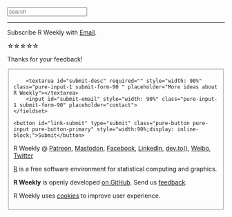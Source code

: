 
<form id="search-form" target="_blank" action="/search.html" method="get">
<label for="search-box"></label>
<input type="text" class="github-search-box" id="search-box" name="query" placeholder="search">
</form>

<script>
document.getElementById('search-form').addEventListener('submit', function(e){ 
    e.preventDefault();
    var value_search = document.getElementById('search-box').value;
    _paq.push(['trackSiteSearch',
        value_search,
        document.URL,
        0
    ]);
    setTimeout(function(){
       document.location = "https://github.com/rweekly/rweekly.org/search?utf8=%E2%9C%93&q=" + encodeURIComponent(value_search) + "+extension%3Ar+extension%3Amd&type=Code";
    }, 250);
});
</script>

<hr/>

<div class="fb-page" data-href="https://www.facebook.com/rweekly/" data-small-header="false" data-adapt-container-width="true" data-hide-cover="false" data-show-facepile="true"></div>

<p></p>

Subscribe R Weekly with <a href="https://feedburner.google.com/fb/a/mailverify?uri=rweekly&amp;loc=en_US" target="_blank" onclick="_paq.push(['trackEvent', 'Mail', '1']);">Email</a>.

<div id="star-rating" class="rating" style="margin-bottom:10px;" >
<span class="stars-item" data-value="5">☆</span><span class="stars-item" data-value="4">☆</span><span class="stars-item" data-value="3">☆</span><span class="stars-item" data-value="2">☆</span><span class="stars-item" data-value="1">☆</span>
</div>

<form id="submit-form" class="hided-form pure-form" style="margin-bottom: 20px;">
    <p id="res-text">Thanks for your feedback!</p>
    <fieldset class="pure-group">

        <textarea id="submit-desc" required="" style="width: 90%" class="pure-input-1 submit-form-90 " placeholder="More ideas about R Weekly"></textarea>
        <input id="submit-email" style="width: 90%" class="pure-input-1 submit-form-90" placeholder="contact">
    </fieldset>

    <button id="link-submit" type="submit" class="pure-button pure-input pure-button-primary" style="width:90%;display: inline-block;">Submit</button>
</form>
<div style="display: none;" id="dialog" title="Submission Status">
  <p></p>
</div>

<script>

function stars_on_clicks() {
    if(this.getAttribute('click-done') !== "true"){
        // handle stars
        var stars = document.querySelectorAll('#star-rating .stars-item');
        var chosen_value = parseInt(this.getAttribute('data-value'));

        for(var jj=0; jj!=stars.length;jj++){
            var curr = parseInt(stars[jj].getAttribute('data-value'));
            if (curr > chosen_value){
                stars[jj].innerHTML = '';
            }else{
                stars[jj].innerHTML = "★";
            }
            stars[jj].setAttribute('click-done',"true");
        }

        // handle xhr
        var final_url = "https://api.rweekly.org/rating?value=" + chosen_value + "&path=" + encodeURIComponent(window.location.href);

        var xhr = new XMLHttpRequest();
        var time_xhr = (new Date()).getTime();
        xhr.open("GET", final_url);
        xhr.onreadystatechange = function() {
            if (xhr.readyState == 4 && ( xhr.status == 200 || xhr.status == 304 )) {
                var xhr_res = JSON.parse(xhr.responseText);
                if (xhr_res.hasOwnProperty('error')){
                    document.getElementById('res-text').innerHTML = 'Thanks! You already voted today!';
                    _paq.push(['trackEvent', "submit-rating", "error", xhr_res.error, (new Date()).getTime() - time_xhr]);
                } else {
                    _paq.push(['trackEvent', "submit-rating", "done", chosen_value, (new Date()).getTime() - time_xhr]);
                }
            }
        }
        xhr.send();
        _paq.push(['trackEvent', "submit-rating", "begin", chosen_value]);

        // handle show form
        document.getElementById('submit-form').classList.remove('hided-form');
        document.getElementById('submit-form').setAttribute('stars-num', chosen_value);

    }
}

document.addEventListener("DOMContentLoaded", function () {
    var stars = document.querySelectorAll('#star-rating .stars-item');
    for(var ii=0; ii!=stars.length;ii++){
        stars[ii].addEventListener("click", stars_on_clicks.bind(stars[ii]));
        stars[ii].addEventListener("touchend", stars_on_clicks.bind(stars[ii]));
    };

    document.getElementById( "submit-form" ).addEventListener( "submit", function(e) {
    e.preventDefault();

    var final_url = {};
    final_url.value = (document.getElementById('submit-form').getAttribute('stars-num'));
    final_url.desc = (document.getElementById('submit-desc').value);
    final_url.email = (document.getElementById('submit-email').value);

    var xhr = new XMLHttpRequest();
    var time_xhr = (new Date()).getTime();
    xhr.open("POST", "https://api.rweekly.org/feedback", true);
    xhr.onreadystatechange = function() {
        if (xhr.readyState == 4 && ( xhr.status == 200 || xhr.status == 304 )) {
            var xhr_res = JSON.parse(xhr.responseText);
            if (xhr_res.hasOwnProperty('error')){
                document.getElementById('dialog').firstElementChild.innerHTML = 'Sorry, there are too many requests. You can also talk to us with Twitter or Google Group!';
                _paq.push(['trackEvent', "submit-feedback", "error", (new Date()).getTime() - time_xhr]);
            } else {
                _paq.push(['trackEvent', "submit-feedback", "done", (new Date()).getTime() - time_xhr]);
                var words; 
                
                document.getElementById('dialog').firstElementChild.innerHTML = 'Thanks for your feedback!';
                document.getElementById('submit-desc').value = '';
                document.getElementById('submit-email').value = '';
            }
            $( "#dialog" ).dialog({
                show: {
                    effect: "fade",
                    duration: 300
                },
                hide: {
                    effect: "fade",
                    duration: 300
                }
            });
        }
    }
    xhr.setRequestHeader("Content-Type", "application/json;charset=UTF-8");
    xhr.send(JSON.stringify(final_url));
    _paq.push(['trackEvent', "submit-feedback", "begin"]);
    });
});

</script>

R Weekly @ [Patreon](https://www.patreon.com/rweekly), [Mastodon](https://m.rweekly.org/about), [Facebook](https://facebook.com/rweekly), [LinkedIn](https://www.linkedin.com/company/rweekly), [dev.to()](https://dev.to/rweekly), [Weibo](https://weibo.com/rweekly), [Twitter](https://twitter.com/rweekly_org) 

[R](https://www.r-project.org/) is a free software environment for statistical computing and graphics. 

**R Weekly** is openly developed [on GitHub](https://github.com/rweekly/rweekly.org). Send us [feedback](https://rweekly.org/about.html#communication).

R Weekly uses [cookies](/privacy) to improve user experience.

<div id="fb-root"></div>
